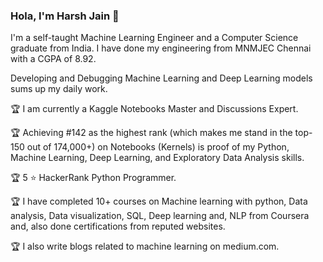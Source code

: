 ### Hola, I'm Harsh Jain 👋

I'm a self-taught Machine Learning Engineer and a Computer Science graduate from India. I have done my engineering from MNMJEC Chennai with a CGPA of 8.92.

Developing and Debugging Machine Learning and Deep Learning models sums up my daily work. 

🏆 I am currently a Kaggle Notebooks Master and Discussions  Expert. 

🏆 Achieving #142 as the highest rank (which makes me stand in the top-150 out of 174,000+) on Notebooks (Kernels) is proof of my Python, Machine Learning, Deep Learning, and Exploratory Data Analysis skills.

🏆 5 ⭐ HackerRank Python Programmer.

🏆 I have completed 10+ courses on Machine learning with python, Data analysis, Data visualization, SQL, Deep learning and, NLP from Coursera and, also done certifications from reputed websites.

🏆 I also write blogs related to machine learning on medium.com.
